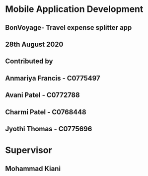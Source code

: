 #                             Mobile Application Development
##                        BonVoyage- Travel expense splitter app
##                                    28th August 2020
##                                     Contributed by
##                                Anmariya Francis - C0775497 
##                                  Avani Patel - C0772788
##                                  Charmi Patel - C0768448
##                                  Jyothi Thomas - C0775696

#                                         Supervisor
##                                       Mohammad Kiani
